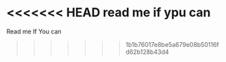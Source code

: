 <<<<<<< HEAD
read me if ypu can
=======
Read me If You can
>>>>>>> 1b1b76017e8be5a679e08b50116fd62b128b43d4
